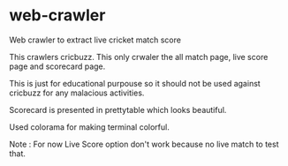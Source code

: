 # web-crawler
Web crawler to extract live cricket match score


This crawlers cricbuzz. This only crwaler the all match page, live score page and scorecard page. 

This is just for educational purpouse so it should not be used against cricbuzz for any malacious activities.

Scorecard is presented in prettytable which looks beautiful.

Used colorama for making terminal colorful.



Note : For now Live Score option don't work because no live match to test that.
